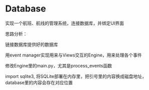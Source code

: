 # Database
实现一个航班、航线的管理系统，连接数据库，并绑定UI界面


思路分析：

链接数据库提供好的数据库

用event manager实现用来与Views交互的Engine，用来处理各个事件

修改Engine里的main.py，尤其是process_events函数

import sqlite3, 将SQLite部署在内存里，把引号里的内容换成磁盘地址，database里的内容会存在对应位置
